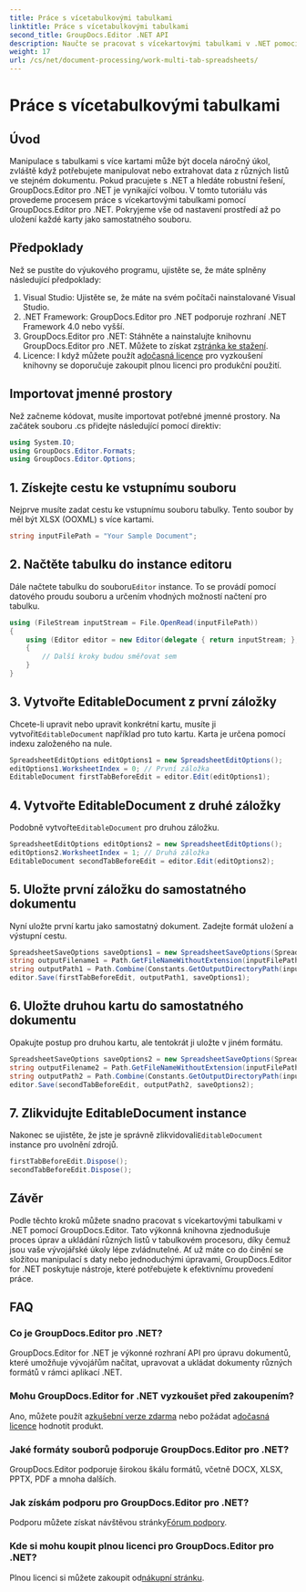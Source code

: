 ```yaml
---
title: Práce s vícetabulkovými tabulkami
linktitle: Práce s vícetabulkovými tabulkami
second_title: GroupDocs.Editor .NET API
description: Naučte se pracovat s vícekartovými tabulkami v .NET pomocí GroupDocs.Editor. Součástí je podrobný průvodce, příklady kódu a osvědčené postupy.
weight: 17
url: /cs/net/document-processing/work-multi-tab-spreadsheets/
---
```


# Práce s vícetabulkovými tabulkami

## Úvod
Manipulace s tabulkami s více kartami může být docela náročný úkol, zvláště když potřebujete manipulovat nebo extrahovat data z různých listů ve stejném dokumentu. Pokud pracujete s .NET a hledáte robustní řešení, GroupDocs.Editor pro .NET je vynikající volbou. V tomto tutoriálu vás provedeme procesem práce s vícekartovými tabulkami pomocí GroupDocs.Editor pro .NET. Pokryjeme vše od nastavení prostředí až po uložení každé karty jako samostatného souboru.
## Předpoklady
Než se pustíte do výukového programu, ujistěte se, že máte splněny následující předpoklady:
1. Visual Studio: Ujistěte se, že máte na svém počítači nainstalované Visual Studio.
2. .NET Framework: GroupDocs.Editor pro .NET podporuje rozhraní .NET Framework 4.0 nebo vyšší.
3. GroupDocs.Editor pro .NET: Stáhněte a nainstalujte knihovnu GroupDocs.Editor pro .NET. Můžete to získat z[stránka ke stažení](https://releases.groupdocs.com/editor/net/).
4.  Licence: I když můžete použít a[dočasná licence](https://purchase.groupdocs.com/temporary-license/) pro vyzkoušení knihovny se doporučuje zakoupit plnou licenci pro produkční použití.
## Importovat jmenné prostory
Než začneme kódovat, musíte importovat potřebné jmenné prostory. Na začátek souboru .cs přidejte následující pomocí direktiv:
```csharp
using System.IO;
using GroupDocs.Editor.Formats;
using GroupDocs.Editor.Options;
```
## 1. Získejte cestu ke vstupnímu souboru
Nejprve musíte zadat cestu ke vstupnímu souboru tabulky. Tento soubor by měl být XLSX (OOXML) s více kartami.
```csharp
string inputFilePath = "Your Sample Document";
```
## 2. Načtěte tabulku do instance editoru
 Dále načtete tabulku do souboru`Editor` instance. To se provádí pomocí datového proudu souboru a určením vhodných možností načtení pro tabulku.
```csharp
using (FileStream inputStream = File.OpenRead(inputFilePath))
{
    using (Editor editor = new Editor(delegate { return inputStream; }, delegate { return new SpreadsheetLoadOptions(); }))
    {
        // Další kroky budou směřovat sem
    }
}
```
## 3. Vytvořte EditableDocument z první záložky
 Chcete-li upravit nebo upravit konkrétní kartu, musíte ji vytvořit`EditableDocument` například pro tuto kartu. Karta je určena pomocí indexu založeného na nule.
```csharp
SpreadsheetEditOptions editOptions1 = new SpreadsheetEditOptions();
editOptions1.WorksheetIndex = 0; // První záložka
EditableDocument firstTabBeforeEdit = editor.Edit(editOptions1);
```
## 4. Vytvořte EditableDocument z druhé záložky
 Podobně vytvořte`EditableDocument` pro druhou záložku.
```csharp
SpreadsheetEditOptions editOptions2 = new SpreadsheetEditOptions();
editOptions2.WorksheetIndex = 1; // Druhá záložka
EditableDocument secondTabBeforeEdit = editor.Edit(editOptions2);
```
## 5. Uložte první záložku do samostatného dokumentu
Nyní uložte první kartu jako samostatný dokument. Zadejte formát uložení a výstupní cestu.
```csharp
SpreadsheetSaveOptions saveOptions1 = new SpreadsheetSaveOptions(SpreadsheetFormats.Xlsm);
string outputFilename1 = Path.GetFileNameWithoutExtension(inputFilePath) + "_tab1.xlsm";
string outputPath1 = Path.Combine(Constants.GetOutputDirectoryPath(inputFilePath), outputFilename1);
editor.Save(firstTabBeforeEdit, outputPath1, saveOptions1);
```
## 6. Uložte druhou kartu do samostatného dokumentu
Opakujte postup pro druhou kartu, ale tentokrát ji uložte v jiném formátu.
```csharp
SpreadsheetSaveOptions saveOptions2 = new SpreadsheetSaveOptions(SpreadsheetFormats.Xlsb);
string outputFilename2 = Path.GetFileNameWithoutExtension(inputFilePath) + "_tab2.xlsb";
string outputPath2 = Path.Combine(Constants.GetOutputDirectoryPath(inputFilePath), outputFilename2);
editor.Save(secondTabBeforeEdit, outputPath2, saveOptions2);
```
## 7. Zlikvidujte EditableDocument instance
 Nakonec se ujistěte, že jste je správně zlikvidovali`EditableDocument` instance pro uvolnění zdrojů.
```csharp
firstTabBeforeEdit.Dispose();
secondTabBeforeEdit.Dispose();
```

## Závěr
Podle těchto kroků můžete snadno pracovat s vícekartovými tabulkami v .NET pomocí GroupDocs.Editor. Tato výkonná knihovna zjednodušuje proces úprav a ukládání různých listů v tabulkovém procesoru, díky čemuž jsou vaše vývojářské úkoly lépe zvládnutelné. Ať už máte co do činění se složitou manipulací s daty nebo jednoduchými úpravami, GroupDocs.Editor for .NET poskytuje nástroje, které potřebujete k efektivnímu provedení práce.
## FAQ
### Co je GroupDocs.Editor pro .NET?
GroupDocs.Editor for .NET je výkonné rozhraní API pro úpravu dokumentů, které umožňuje vývojářům načítat, upravovat a ukládat dokumenty různých formátů v rámci aplikací .NET.
### Mohu GroupDocs.Editor for .NET vyzkoušet před zakoupením?
 Ano, můžete použít a[zkušební verze zdarma](https://releases.groupdocs.com/) nebo požádat a[dočasná licence](https://purchase.groupdocs.com/temporary-license/) hodnotit produkt.
### Jaké formáty souborů podporuje GroupDocs.Editor pro .NET?
GroupDocs.Editor podporuje širokou škálu formátů, včetně DOCX, XLSX, PPTX, PDF a mnoha dalších.
### Jak získám podporu pro GroupDocs.Editor pro .NET?
 Podporu můžete získat návštěvou stránky[Fórum podpory](https://forum.groupdocs.com/c/editor/20).
### Kde si mohu koupit plnou licenci pro GroupDocs.Editor pro .NET?
 Plnou licenci si můžete zakoupit od[nákupní stránku](https://purchase.groupdocs.com/buy).